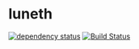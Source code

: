 # luneth
[![dependency status](https://deps.rs/repo/github/goodpeanuts/luneth-gui/status.svg)](https://deps.rs/repo/github/goodpeanuts/luneth-gui)
[![Build Status](https://github.com/goodpeanuts/luneth-gui/workflows/CI/badge.svg)](https://github.com/goodpeanuts/luneth-gui/actions?workflow=CI)
